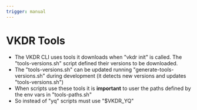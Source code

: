 ```yaml
---
trigger: manual
---
```


# VKDR Tools
- The VKDR CLI uses tools it downloads when "vkdr init" is called. The "tools-versions.sh" script defined their versions to be downloaded.
- The "tools-versions.sh" can be updated running "generate-tools-versions.sh" during development (it detects new versions and updates "tools-versions.sh")
- When scripts use these tools it is **important** to user the paths defined by the env vars in "tools-paths.sh"
- So instead of "yq" scripts must use "$VKDR_YQ"
